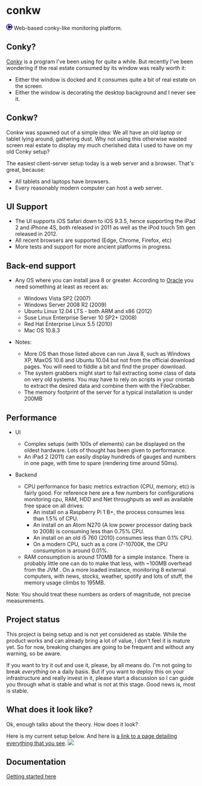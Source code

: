 # conkw


![](src/web/favicon-16x16.png) Web-based conky-like monitoring platform.

## Conky?

[Conky](https://github.com/brndnmtthws/conky) is a program I've been using for quite a while. But recently I've been wondering if the real estate consumed by its window was really worth it:

* Either the window is docked and it consumes quite a bit of real estate on the screen.
* Either the window is decorating the desktop background and I never see it.

## Conkw?

Conkw was spawned out of a simple idea: We all have an old laptop or tablet lying around, gathering dust. Why not using this otherwise wasted screen real estate to display my much cherished data I used to have on my old Conky setup?

The easiest client-server setup today is a web server and a browser. That's great, because:

* All tablets and laptops have browsers.
* Every reasonably modern computer can host a web server.

## UI Support

* The UI supports iOS Safari down to iOS 9.3.5, hence supporting the iPad 2 and iPhone 4S, both released in 2011 as well as the iPod touch 5th gen released in 2012.
* All recent browsers are supported (Edge, Chrome, Firefox, etc)
* More tests and support for more ancient platforms in progress.

## Back-end support

* Any OS where you can install java 8 or greater. According to [Oracle](https://www.oracle.com/java/technologies/javase/products-doc-jdk8-jre8-certconfig.html) you need something at least as recent as:
  * Windows Vista SP2 (2007)
  * Windows Server 2008 R2 (2009)
  * Ubuntu Linux 12.04 LTS - both ARM and x86 (2012)
  * Suse Linux Enterprise Server 10 SP2+ (2008)
  * Red Hat Enterprise Linux 5.5 (2010)
  * Mac OS 10.8.3

* Notes:
  * More OS than those listed above can run Java 8, such as Windows XP, MaxOS 10.6 and Ubuntu 10.04 but not from the official download pages. You will need to fiddle a bit and find the proper download.
  * The system grabbers might start to fail extracting some class of data on very old systems. You may have to rely on scripts in your crontab to extract the desired data and combine them with the FileGrabber.
  * The memory footprint of the server for a typical installation is under 200MB
    
## Performance

* UI
  * Complex setups (with 100s of elements) can be displayed on the oldest hardware. Lots of thought has been given to performance.
  * An iPad 2 (2011) can easily display hundreds of gauges and numbers in one page, with time to spare (rendering time around 50ms).

* Backend
  * CPU performance for basic metrics extraction (CPU, memory, etc) is fairly good. For reference here are a few numbers for configurations monitoring cpu, RAM, HDD and Net throughputs as well as available free space on all drives:
    * An install on a Raspberry Pi 1 B+, the process consumes less than 1.5% of CPU.
    * An install on an Atom N270 (A low power processor dating back to 2008) is consuming less than 0.75% CPU.
    * An install on an old i5 760 (2010) consumes less than 0.1% CPU.
    * On a modern CPU, such as a core i7-10700K, the CPU consumption is around 0.01%.
  * RAM consumption is around 170MB for a simple instance. There is probably little one can do to make that less, with ~100MB overhead from the JVM . On a more loaded instance, monitoring 8 external computers, with news, stocks, weather, spotify and lots of stuff, the memory usage climbs to 195MB.

Note: You should treat these numbers as orders of magnitude, not precise measurements.

## Project status

This project is being setup and is not yet considered as stable. While the product works and can already bring a lot of value, I don't feel it is mature yet. So for now, breaking changes are going to be frequent and without any warning, so be aware.

If you want to try it out and use it, please, by all means do. I'm not going to break *everything* on a daily basis. But if you want to deploy this on your infrastructure and really invest in it, please start a discussion so I can guide you through what is stable and what is not at this stage. Good news is, most is stable.

## What does it look like?

Ok, enough talks about the theory. How does it look?

Here is my current setup below. And here is [a link to a page detailing everything that you see](doc/MY_SETUP.md).
![](https://pieroxy.net/conkw/screenshots-doc/conkw_setup_raw.png?)

## Documentation

[Getting started here](doc/INDEX.md)
